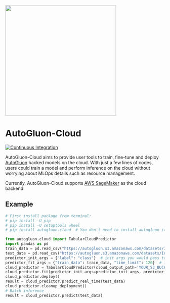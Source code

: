 

<div align="left">
  <img src="https://user-images.githubusercontent.com/16392542/77208906-224aa500-6aba-11ea-96bd-e81806074030.png" width="350">
</div>

# AutoGluon-Cloud

[![Continuous Integration](https://github.com/autogluon/autogluon-cloud/actions/workflows/continuous_integration.yml/badge.svg)](https://github.com/autogluon/autogluon-cloud/actions/workflows/continuous_integration.yml)

AutoGluon-Cloud aims to provide user tools to train, fine-tune and deploy [AutoGluon](https://auto.gluon.ai/stable/index.html) backed models on the cloud. With just a few lines of codes, users could train a model and perform inference on the cloud without worrying about MLOps details such as resource management.

Currently, AutoGluon-Cloud supports [AWS SageMaker](https://aws.amazon.com/sagemaker/) as the cloud backend.

## Example
```python
# First install package from terminal:
# pip install -U pip
# pip install -U setuptools wheel
# pip install autogluon.cloud  # You don't need to install autogluon itself locally

from autogluon.cloud import TabularCloudPredictor
import pandas as pd
train_data = pd.read_csv("https://autogluon.s3.amazonaws.com/datasets/Inc/train.csv")
test_data = pd.read_csv("https://autogluon.s3.amazonaws.com/datasets/Inc/test.csv")
predictor_init_args = {"label": "class"}  # init args you would pass to AG TabularPredictor
predictor_fit_args = {"train_data": train_data, "time_limit": 120}  # fit args you would pass to AG TabularPredictor
cloud_predictor = TabularCloudPredictor(cloud_output_path='YOUR_S3_BUCKET_PATH')
cloud_predictor.fit(predictor_init_args=predictor_init_args, predictor_fit_args=predictor_fit_args)
cloud_predictor.deploy()
result = cloud_predictor.predict_real_time(test_data)
cloud_predictor.cleanup_deployment()
# Batch inference
result = cloud_predictor.predict(test_data)
```
